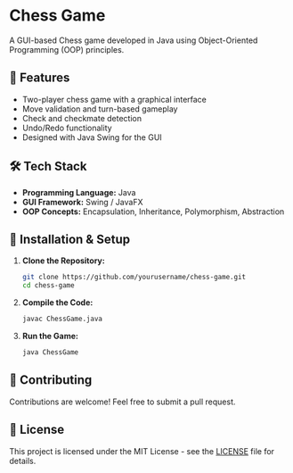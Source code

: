 # Chess Game

A GUI-based Chess game developed in Java using Object-Oriented Programming (OOP) principles.

## 🚀 Features
- Two-player chess game with a graphical interface
- Move validation and turn-based gameplay
- Check and checkmate detection
- Undo/Redo functionality
- Designed with Java Swing for the GUI

## 🛠️ Tech Stack
- **Programming Language:** Java
- **GUI Framework:** Swing / JavaFX
- **OOP Concepts:** Encapsulation, Inheritance, Polymorphism, Abstraction

## 🔧 Installation & Setup
1. **Clone the Repository:**
   ```sh
   git clone https://github.com/yourusername/chess-game.git
   cd chess-game
   ```
2. **Compile the Code:**
   ```sh
   javac ChessGame.java
   ```
3. **Run the Game:**
   ```sh
   java ChessGame
   ```

## 🤝 Contributing
Contributions are welcome! Feel free to submit a pull request.

## 📄 License
This project is licensed under the MIT License - see the [LICENSE](LICENSE) file for details.
